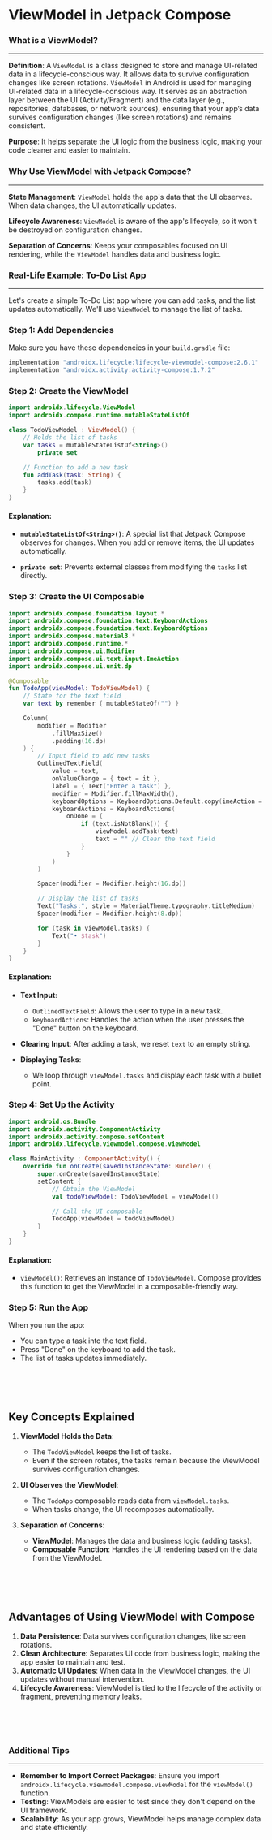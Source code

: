 # ViewModel in Jetpack Compose



### What is a ViewModel?
---

**Definition**:
A `ViewModel` is a class designed to store and manage UI-related data in a lifecycle-conscious way. It allows data to survive configuration changes like screen rotations. `ViewModel` in Android is used for managing UI-related data in a lifecycle-conscious way. It serves as an abstraction layer between the UI (Activity/Fragment) and the data layer (e.g., repositories, databases, or network sources), ensuring that your app’s data survives configuration changes (like screen rotations) and remains consistent.

**Purpose**:
It helps separate the UI logic from the business logic, making your code cleaner and easier to maintain.

### Why Use ViewModel with Jetpack Compose?
---

**State Management**:
`ViewModel` holds the app's data that the UI observes. When data changes, the UI automatically updates.

**Lifecycle Awareness**:
`ViewModel` is aware of the app's lifecycle, so it won't be destroyed on configuration changes.

**Separation of Concerns**:
Keeps your composables focused on UI rendering, while the `ViewModel` handles data and business logic.





### Real-Life Example: To-Do List App
---

Let's create a simple To-Do List app where you can add tasks, and the list updates automatically. We'll use `ViewModel` to manage the list of tasks.

### Step 1: Add Dependencies

Make sure you have these dependencies in your `build.gradle` file:

```groovy
implementation "androidx.lifecycle:lifecycle-viewmodel-compose:2.6.1"
implementation "androidx.activity:activity-compose:1.7.2"
```

### Step 2: Create the ViewModel

```kotlin
import androidx.lifecycle.ViewModel
import androidx.compose.runtime.mutableStateListOf

class TodoViewModel : ViewModel() {
    // Holds the list of tasks
    var tasks = mutableStateListOf<String>()
        private set

    // Function to add a new task
    fun addTask(task: String) {
        tasks.add(task)
    }
}
```

#### Explanation:

- **`mutableStateListOf<String>()`**:
  A special list that Jetpack Compose observes for changes. When you add or remove items, the UI updates automatically.

- **`private set`**:
  Prevents external classes from modifying the `tasks` list directly.





### Step 3: Create the UI Composable


```kotlin
import androidx.compose.foundation.layout.*
import androidx.compose.foundation.text.KeyboardActions
import androidx.compose.foundation.text.KeyboardOptions
import androidx.compose.material3.*
import androidx.compose.runtime.*
import androidx.compose.ui.Modifier
import androidx.compose.ui.text.input.ImeAction
import androidx.compose.ui.unit.dp

@Composable
fun TodoApp(viewModel: TodoViewModel) {
    // State for the text field
    var text by remember { mutableStateOf("") }

    Column(
        modifier = Modifier
            .fillMaxSize()
            .padding(16.dp)
    ) {
        // Input field to add new tasks
        OutlinedTextField(
            value = text,
            onValueChange = { text = it },
            label = { Text("Enter a task") },
            modifier = Modifier.fillMaxWidth(),
            keyboardOptions = KeyboardOptions.Default.copy(imeAction = ImeAction.Done),
            keyboardActions = KeyboardActions(
                onDone = {
                    if (text.isNotBlank()) {
                        viewModel.addTask(text)
                        text = "" // Clear the text field
                    }
                }
            )
        )

        Spacer(modifier = Modifier.height(16.dp))

        // Display the list of tasks
        Text("Tasks:", style = MaterialTheme.typography.titleMedium)
        Spacer(modifier = Modifier.height(8.dp))

        for (task in viewModel.tasks) {
            Text("• $task")
        }
    }
}
```


#### Explanation:

- **Text Input**:
  - `OutlinedTextField`: Allows the user to type in a new task.
  - `keyboardActions`: Handles the action when the user presses the "Done" button on the keyboard.

- **Clearing Input**: After adding a task, we reset `text` to an empty string.

- **Displaying Tasks**:
  - We loop through `viewModel.tasks` and display each task with a bullet point.





### Step 4: Set Up the Activity


```kotlin
import android.os.Bundle
import androidx.activity.ComponentActivity
import androidx.activity.compose.setContent
import androidx.lifecycle.viewmodel.compose.viewModel

class MainActivity : ComponentActivity() {
    override fun onCreate(savedInstanceState: Bundle?) {
        super.onCreate(savedInstanceState)
        setContent {
            // Obtain the ViewModel
            val todoViewModel: TodoViewModel = viewModel()

            // Call the UI composable
            TodoApp(viewModel = todoViewModel)
        }
    }
}
```




#### Explanation:

- `viewModel()`: Retrieves an instance of `TodoViewModel`. Compose provides this function to get the ViewModel in a composable-friendly way.

### Step 5: Run the App

When you run the app:

- You can type a task into the text field.
- Press "Done" on the keyboard to add the task.
- The list of tasks updates immediately.



<br><br><br>

## Key Concepts Explained

1. **ViewModel Holds the Data**:
   - The `TodoViewModel` keeps the list of tasks.
   - Even if the screen rotates, the tasks remain because the ViewModel survives configuration changes.

2. **UI Observes the ViewModel**:
   - The `TodoApp` composable reads data from `viewModel.tasks`.
   - When tasks change, the UI recomposes automatically.

3. **Separation of Concerns**:
   - **ViewModel**: Manages the data and business logic (adding tasks).
   - **Composable Function**: Handles the UI rendering based on the data from the ViewModel.



<br><br><br>

## Advantages of Using ViewModel with Compose

1. **Data Persistence**: Data survives configuration changes, like screen rotations.
2. **Clean Architecture**: Separates UI code from business logic, making the app easier to maintain and test.
3. **Automatic UI Updates**: When data in the ViewModel changes, the UI updates without manual intervention.
4. **Lifecycle Awareness**: ViewModel is tied to the lifecycle of the activity or fragment, preventing memory leaks.




<br><br><br>


### Additional Tips
---

- **Remember to Import Correct Packages**: Ensure you import `androidx.lifecycle.viewmodel.compose.viewModel` for the `viewModel()` function.
- **Testing**: ViewModels are easier to test since they don't depend on the UI framework.
- **Scalability**: As your app grows, ViewModel helps manage complex data and state efficiently.
